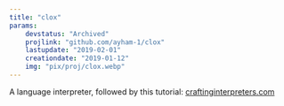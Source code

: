 ```yaml
---
title: "clox"
params:
    devstatus: "Archived"
    projlink: "github.com/ayham-1/clox"
    lastupdate: "2019-02-01"
    creationdate: "2019-01-12"
    img: "pix/proj/clox.webp"
---
```


A language interpreter, followed by this tutorial: [craftinginterpreters.com](http://www.craftinginterpreters.com/)
